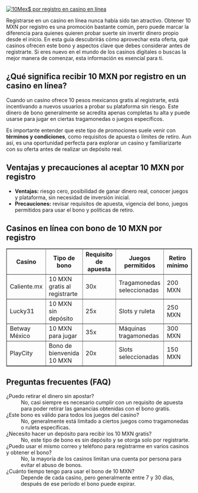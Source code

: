 [![10Mex$ por registro en casino en línea](https://123-caf.pages.dev/gitsignup.png)](https://vrmoo.ru/Bt82HjjY)

<div>Registrarse en un casino en línea nunca había sido tan atractivo. Obtener 10 MXN por registro es una promoción bastante común, pero puede marcar la diferencia para quienes quieren probar suerte sin invertir dinero propio desde el inicio. En esta guía descubrirás cómo aprovechar esta oferta, qué casinos ofrecen este bono y aspectos clave que debes considerar antes de registrarte. Si eres nuevo en el mundo de los casinos digitales o buscas la mejor manera de comenzar, esta información es esencial para ti.</div>  <h2>¿Qué significa recibir 10 MXN por registro en un casino en línea?</h2> <p>Cuando un casino ofrece 10 pesos mexicanos gratis al registrarte, está incentivando a nuevos usuarios a probar su plataforma sin riesgo. Este dinero de bono generalmente se acredita apenas completas tu alta y puede usarse para jugar en ciertas tragamonedas o juegos específicos.</p> <p>Es importante entender que este tipo de promociones suele venir con <strong>términos y condiciones</strong>, como requisitos de apuesta o límites de retiro. Aun así, es una oportunidad perfecta para explorar un casino y familiarizarte con su oferta antes de realizar un depósito real.</p>  <h2>Ventajas y precauciones al aceptar 10 MXN por registro</h2> <ul>   <li><strong>Ventajas:</strong> riesgo cero, posibilidad de ganar dinero real, conocer juegos y plataforma, sin necesidad de inversión inicial.</li>   <li><strong>Precauciones:</strong> revisar requisitos de apuesta, vigencia del bono, juegos permitidos para usar el bono y políticas de retiro.</li> </ul>  <h2>Casinos en línea con bono de 10 MXN por registro</h2> <table border="1" cellpadding="5" cellspacing="0">   <thead>     <tr>       <th>Casino</th>       <th>Tipo de bono</th>       <th>Requisito de apuesta</th>       <th>Juegos permitidos</th>       <th>Retiro mínimo</th>     </tr>   </thead>   <tbody>     <tr>       <td>Caliente.mx</td>       <td>10 MXN gratis al registrarte</td>       <td>30x</td>       <td>Tragamonedas seleccionadas</td>       <td>200 MXN</td>     </tr>     <tr>       <td>Lucky31</td>       <td>10 MXN sin depósito</td>       <td>25x</td>       <td>Slots y ruleta</td>       <td>250 MXN</td>     </tr>     <tr>       <td>Betway México</td>       <td>10 MXN para jugar</td>       <td>35x</td>       <td>Máquinas tragamonedas</td>       <td>300 MXN</td>     </tr>     <tr>       <td>PlayCity</td>       <td>Bono de bienvenida 10 MXN</td>       <td>20x</td>       <td>Slots seleccionadas</td>       <td>150 MXN</td>     </tr>   </tbody> </table>  <h2>Preguntas frecuentes (FAQ)</h2> <dl>   <dt>¿Puedo retirar el dinero sin apostar?</dt>   <dd>No, casi siempre es necesario cumplir con un requisito de apuesta para poder retirar las ganancias obtenidas con el bono gratis.</dd>    <dt>¿Este bono es válido para todos los juegos del casino?</dt>   <dd>No, generalmente está limitado a ciertos juegos como tragamonedas o ruleta específicas.</dd>    <dt>¿Necesito hacer un depósito para recibir los 10 MXN gratis?</dt>   <dd>No, este tipo de bono es sin depósito y se otorga solo por registrarte.</dd>    <dt>¿Puedo usar el mismo correo y teléfono para registrarme en varios casinos y obtener el bono?</dt>   <dd>No, la mayoría de los casinos limitan una cuenta por persona para evitar el abuso de bonos.</dd>    <dt>¿Cuánto tiempo tengo para usar el bono de 10 MXN?</dt>   <dd>Depende de cada casino, pero generalmente entre 7 y 30 días, después de ese período el bono puede expirar.</dd> </dl> </div>
